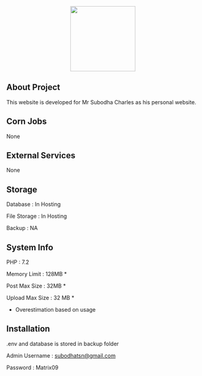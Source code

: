 <p align="center"><img src="https://i.ibb.co/Pm6dD9Z/image.png" width="170"></p>

## About Project

This website is developed for Mr Subodha Charles as his personal website.

## Corn Jobs

None

## External Services

None

## Storage

Database : In Hosting

File Storage : In Hosting

Backup : NA

## System Info

PHP : 7.2

Memory Limit : 128MB *

Post Max Size : 32MB *

Upload Max Size : 32 MB *


* Overestimation based on usage

## Installation

.env and database is stored in backup folder

Admin Username : subodhatsn@gmail.com

Password : Matrix09